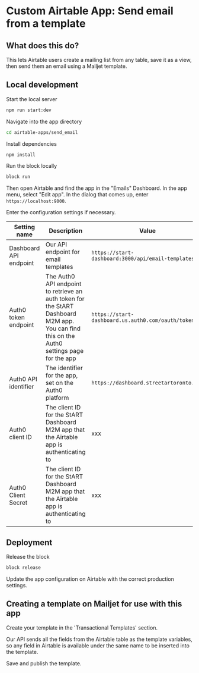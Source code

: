 # Custom Airtable App: Send email from a template

## What does this do?

This lets Airtable users create a mailing list from any table, save it as a view, then send them an email using a Mailjet template.

## Local development

Start the local server
```bash
npm run start:dev
```
Navigate into the app directory
```bash
cd airtable-apps/send_email
```
Install dependencies
```bash
npm install
```
Run the block locally
```bash
block run
```

Then open Airtable and find the app in the "Emails" Dashboard. In the app menu, select "Edit app".
In the dialog that comes up, enter `https://localhost:9000`.

Enter the configuration settings if necessary.

Setting name | Description | Value
--- | --- | ---
Dashboard API endpoint | Our API endpoint for email templates | `https://start-dashboard:3000/api/email-templates`
Auth0 token endpoint | The Auth0 API endpoint to retrieve an auth token for the StART Dashboard M2M app. You can find this on the Auth0 settings page for the app | `https://start-dashboard.us.auth0.com/oauth/token`
Auth0 API identifier | The identifier for the app, set on the Auth0 platform | `https://dashboard.streetartoronto.ca/`
Auth0 client ID | The client ID for the StART Dashboard M2M app that the Airtable app is authenticating to | xxx
Auth0 Client Secret | The client ID for the StART Dashboard M2M app that the Airtable app is authenticating to | xxx


## Deployment

Release the block
```bash
block release
```
Update the app configuration on Airtable with the correct production settings.

## Creating a template on Mailjet for use with this app

Create your template in the 'Transactional Templates' section.

Our API sends all the fields from the Airtable table as the template variables, so any field in Airtable is available under the same name to be inserted into the template.

Save and publish the template.

